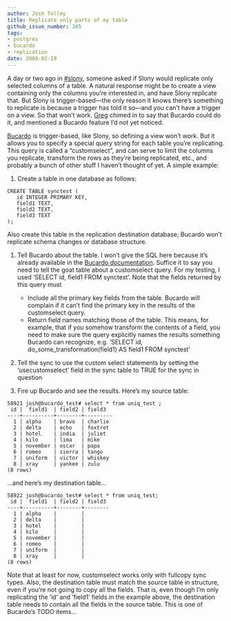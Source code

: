 ```yaml
---
author: Josh Tolley
title: Replicate only parts of my table
github_issue_number: 105
tags:
- postgres
- bucardo
- replication
date: 2009-02-19
---
```


A day or two ago in [#slony](irc://irc.freenode.net/slony), someone asked if Slony would replicate only selected columns of a table. A natural response might be to create a view containing only the columns you’re interested in, and have Slony replicate that. But Slony is trigger-based—​the only reason it knows there’s something to replicate is because a trigger has told it so—​and you can’t have a trigger on a view. So that won’t work. [Greg](/blog/authors/greg-sabino-mullane/) chimed in to say that Bucardo could do it, and mentioned a Bucardo feature I’d not yet noticed.

[Bucardo](https://bucardo.org/) is trigger-based, like Slony, so defining a view won’t work. But it allows you to specify a special query string for each table you’re replicating. This query is called a “customselect”, and can serve to limit the columns you replicate, transform the rows as they’re being replicated, etc., and probably a bunch of other stuff I haven’t thought of yet. A simple example:

1. Create a table in one database as follows:

```
CREATE TABLE synctest (
   id INTEGER PRIMARY KEY,
   field1 TEXT,
   field2 TEXT,
   field3 TEXT
);
```

Also create this table in the replication destination database; Bucardo won’t replicate schema changes or database structure.

1. Tell Bucardo about the table. I won’t give the SQL here because it’s already available in the [Bucardo documentation](https://bucardo.org/Bucardo/Documentation/Overview/). Suffice it to say you need to tell the goat table about a customselect query. For my testing, I used ‘SELECT id, field1 FROM synctest’. Note that the fields returned by this query must

    <ul>
      <li>Include all the primary key fields from the table. Bucardo will complain if it can’t find the primary key in the results of the customselect query.</li>

      <li>Return field names matching those of the table. This means, for example, that if you somehow transform the contents of a field, you need to make sure the query explicitly names the results something Bucardo can recognize, e.g. ‘SELECT id, do_some_transformation(field1) AS field1 FROM synctest’</li>
    </ul>

2. Tell the sync to use the custom select statements by setting the ‘usecustomselect’ field in the sync table to TRUE for the sync in question

3. Fire up Bucardo and see the results. Here’s my source table:

```
58921 josh@bucardo_test# select * from uniq_test ;
 id |  field1  | field2 | field3
----+----------+--------+---------
  1 | alpha    | bravo  | charlie
  2 | delta    | echo   | foxtrot
  3 | hotel    | india  | juliet
  4 | kilo     | lima   | mike
  5 | november | oscar  | papa
  6 | romeo    | sierra | tango
  7 | uniform  | victor | whiskey
  8 | xray     | yankee | zulu
(8 rows)
```

...and here’s my destination table...

```
58922 josh@bucardo_test# select * from uniq_test;
 id |  field1  | field2 | field3
----+----------+--------+--------
  1 | alpha    |        |
  2 | delta    |        |
  3 | hotel    |        |
  4 | kilo     |        |
  5 | november |        |
  6 | romeo    |        |
  7 | uniform  |        |
  8 | xray     |        |
(8 rows)
```

Note that at least for now, customselect works only with fullcopy sync types. Also, the destination table must match the source table in structure, even if you’re not going to copy all the fields. That is, even though I’m only replicating the ‘id’ and ‘field1’ fields in the example above, the destination table needs to contain all the fields in the source table. This is one of Bucardo’s TODO items...
